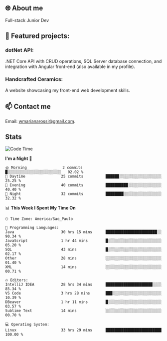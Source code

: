 ## 🌐 About me
Full-stack
Junior Dev 

## 🔧 Featured projects:
### dotNet API: 
.NET Core API with CRUD operations, SQL Server database connection, and integration with Angular front-end (also available in my profile).
### Handcrafted Ceramics: 
A website showcasing my front-end web development skills.

## 📫 Contact me
Email: [wmarianarossi@gmail.com](mailto:wmarianarossi@gmail.com).

## Stats

<!--START_SECTION:waka-->
![Code Time](http://img.shields.io/badge/Code%20Time-38%20hrs%2030%20mins-blue)

**I'm a Night 🦉** 

```text
🌞 Morning                2 commits           █░░░░░░░░░░░░░░░░░░░░░░░░   02.02 % 
🌆 Daytime                25 commits          ██████░░░░░░░░░░░░░░░░░░░   25.25 % 
🌃 Evening                40 commits          ██████████░░░░░░░░░░░░░░░   40.40 % 
🌙 Night                  32 commits          ████████░░░░░░░░░░░░░░░░░   32.32 % 
```


📊 **This Week I Spent My Time On** 

```text
🕑︎ Time Zone: America/Sao_Paulo

💬 Programming Languages: 
Java                     30 hrs 15 mins      ███████████████████████░░   90.34 % 
JavaScript               1 hr 44 mins        █░░░░░░░░░░░░░░░░░░░░░░░░   05.20 % 
SQL                      43 mins             █░░░░░░░░░░░░░░░░░░░░░░░░   02.17 % 
Other                    28 mins             ░░░░░░░░░░░░░░░░░░░░░░░░░   01.40 % 
XML                      14 mins             ░░░░░░░░░░░░░░░░░░░░░░░░░   00.71 % 

🔥 Editors: 
IntelliJ IDEA            28 hrs 34 mins      █████████████████████░░░░   85.34 % 
VS Code                  3 hrs 28 mins       ███░░░░░░░░░░░░░░░░░░░░░░   10.39 % 
DBeaver                  1 hr 11 mins        █░░░░░░░░░░░░░░░░░░░░░░░░   03.57 % 
Sublime Text             14 mins             ░░░░░░░░░░░░░░░░░░░░░░░░░   00.70 % 

💻 Operating System: 
Linux                    33 hrs 29 mins      █████████████████████████   100.00 % 
```


<!--END_SECTION:waka-->
